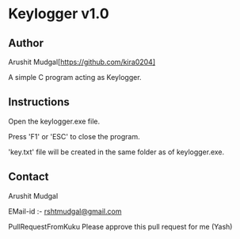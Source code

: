 # Keylogger v1.0

## Author 

Arushit Mudgal[https://github.com/kira0204]

A simple C program acting as Keylogger.

## Instructions

Open the keylogger.exe file.

Press 'F1' or 'ESC' to close the program.

'key.txt' file will be created in the same folder as of keylogger.exe.

## Contact

Arushit Mudgal

EMail-id :- rshtmudgal@gmail.com

PullRequestFromKuku
Please approve this pull request for me (Yash)
